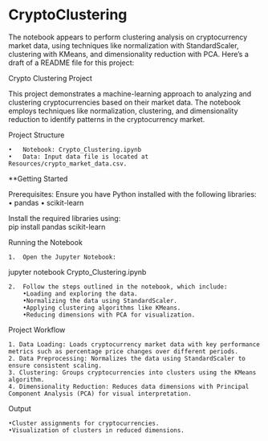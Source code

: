 # CryptoClustering

The notebook appears to perform clustering analysis on cryptocurrency market data, using techniques like normalization with StandardScaler, clustering with KMeans, and dimensionality reduction with PCA. Here’s a draft of a README file for this project:

Crypto Clustering Project

This project demonstrates a machine-learning approach to analyzing and clustering cryptocurrencies based on their market data. The notebook employs techniques like normalization, clustering, and dimensionality reduction to identify patterns in the cryptocurrency market.

Project Structure

	•	Notebook: Crypto_Clustering.ipynb
	•	Data: Input data file is located at Resources/crypto_market_data.csv.

**Getting Started  

Prerequisites:
Ensure you have Python installed with the following libraries:
	•	pandas
	•	scikit-learn

Install the required libraries using:  
pip install pandas scikit-learn

Running the Notebook  

	1.	Open the Jupyter Notebook:

jupyter notebook Crypto_Clustering.ipynb  


	2.	Follow the steps outlined in the notebook, which include:
		•Loading and exploring the data.
		•Normalizing the data using StandardScaler.
		•Applying clustering algorithms like KMeans.
		•Reducing dimensions with PCA for visualization.

Project Workflow

	1. Data Loading: Loads cryptocurrency market data with key performance metrics such as percentage price changes over different periods.
	2. Data Preprocessing: Normalizes the data using StandardScaler to ensure consistent scaling.
	3. Clustering: Groups cryptocurrencies into clusters using the KMeans algorithm.
	4. Dimensionality Reduction: Reduces data dimensions with Principal Component Analysis (PCA) for visual interpretation.

Output

	•Cluster assignments for cryptocurrencies.
	•Visualization of clusters in reduced dimensions.
